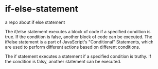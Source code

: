 # if-else-statement

a repo about if else statement

The if/else statement executes a block of code if a specified condition is true. If the condition is false, another block of code can be executed. The if/else statement is a part of JavaScript's "Conditional" Statements, which are used to perform different actions based on different conditions.

The if statement executes a statement if a specified condition is truthy. If the condition is falsy, another statement can be executed.
